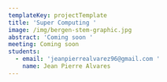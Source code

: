 ```yaml
---
templateKey: projectTemplate
title: 'Super Computing '
image: /img/bergen-stem-graphic.jpg
abstract: 'Coming soon '
meeting: Coming soon
students:
  - email: 'jeanpierrealvarez96@gmail.com '
    name: Jean Pierre Alvares
---
```


